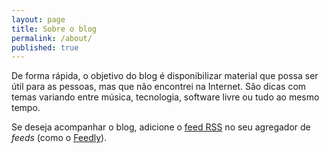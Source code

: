 ```yaml
---
layout: page
title: Sobre o blog
permalink: /about/
published: true
---
```


De forma rápida, o objetivo do blog é disponibilizar material que possa ser útil para 
as pessoas, mas que não encontrei na Internet. São dicas com temas variando entre música, tecnologia, software livre ou tudo ao mesmo tempo.

Se deseja acompanhar o blog, adicione o [feed RSS](https://rodsilva.com/atom.xml) no seu agregador de *feeds* (como o [Feedly](https://feedly.com/)).
